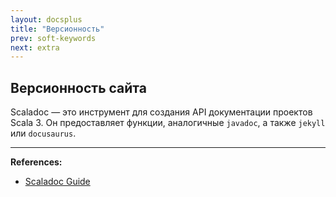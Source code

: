 ```yaml
---
layout: docsplus
title: "Версионность"
prev: soft-keywords
next: extra
---
```


## Версионность сайта

Scaladoc — это инструмент для создания API документации проектов Scala 3. 
Он предоставляет функции, аналогичные `javadoc`, а также `jekyll` или `docusaurus`.


---

**References:**
- [Scaladoc Guide](https://docs.scala-lang.org/scala3/guides/scaladoc/site-versioning.html)
